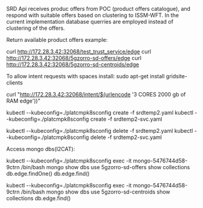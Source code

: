 SRD Api receives produc offers from POC (product offers catalogue), and respond with suitable offers based on clustering to ISSM-WFT.
In the current implementation database querries are employed instead of clustering of the offers.

Return available product offers example:

curl http://172.28.3.42:32068/test_trust_service/edge
curl http://172.28.3.42:32068/5gzorro-sd-offers/edge
curl http://172.28.3.42:32068/5gzorro-sd-centroids/edge

To allow intent requests with spaces install:
sudo apt-get install gridsite-clients

curl "http://172.28.3.42:32068/intent/$(urlencode '3 CORES 2000 gb of RAM edge'))"


kubectl --kubeconfig=./platcmpk8sconfig create -f srdtemp2.yaml
kubectl --kubeconfig=./platcmpk8sconfig create -f srdtemp2-svc.yaml

kubectl --kubeconfig=./platcmpk8sconfig delete -f srdtemp2.yaml
kubectl --kubeconfig=./platcmpk8sconfig delete -f srdtemp2-svc.yaml

Access mongo dbs(I2CAT):

kubectl --kubeconfig=./platcmpk8sconfig exec -it mongo-5476744d58-9ctrn /bin/bash
mongo
show dbs
use 5gzorro-sd-offers
show collections
db.edge.findOne()
db.edge.find()

kubectl --kubeconfig=./platcmpk8sconfig exec -it mongo-5476744d58-9ctrn /bin/bash
mongo
show dbs
use 5gzorro-sd-centroids
show collections
db.edge.find()

